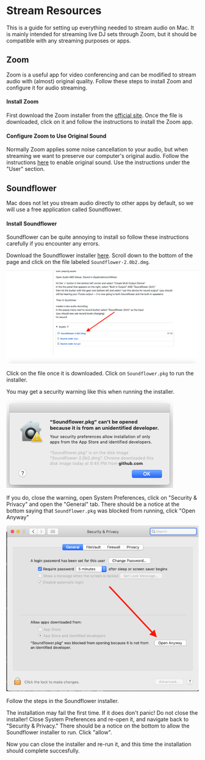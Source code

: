 # Stream Resources
This is a guide for setting up everything needed to stream audio on Mac.
It is mainly intended for streaming live DJ sets through Zoom, but it should
be compatible with any streaming purposes or apps.


## Zoom
Zoom is a useful app for video conferencing and can be modified to stream
audio with (almost) original quality. Follow these steps to install Zoom
and configure it for audio streaming.

#### Install Zoom
First download the Zoom installer from the [official site](https://zoom.us/download).
Once the file is downloaded, click on it and follow the instructions to install the Zoom app.

#### Configure Zoom to Use Original Sound
Normally Zoom applies some noise cancellation to your audio, but when streaming
we want to preserve our computer's original audio.
Follow the instructions [here](https://support.zoom.us/hc/en-us/articles/115003279466-Enabling-option-to-preserve-original-sound)
to enable original sound. Use the instructions under the "User" section.


## Soundflower
Mac does not let you stream audio directly to other apps by default, so we will
use a free application called Soundflower.

#### Install Soundflower
Soundflower can be quite annoying to install so follow these instructions carefully if you encounter any errors.

Download the Soundflower installer [here](https://github.com/mattingalls/Soundflower/releases/tag/2.0b2).
Scroll down to the bottom of the page and click on the file labeled `Soundflower-2.0b2.dmg`.

![soundflower download](images/soundflower_download.png)

Click on the file once it is downloaded.
Click on `Soundflower.pkg` to run the installer.

You may get a security warning like this when running the installer.

![soundflower warning](images/soundflower_warning.png)

If you do, close the warning, open System Preferences, click on "Security & Privacy" and open the "General" tab.
There should be a notice at the bottom saying that `Soundflower.pkg` was blocked from running, click "Open Anyway"

![soundflower open anyway](images/soundflower_open_anyway.png)

Follow the steps in the Soundflower installer.

The installation may fail the first time. If it does don't panic! Do not close the installer!
Close System Preferences and re-open it, and navigate back to "Security & Privacy."
There should be a notice on the bottom to allow the Soundflower installer to run. Click "allow".

Now you can close the installer and re-run it, and this time the installation should complete succesfully.
